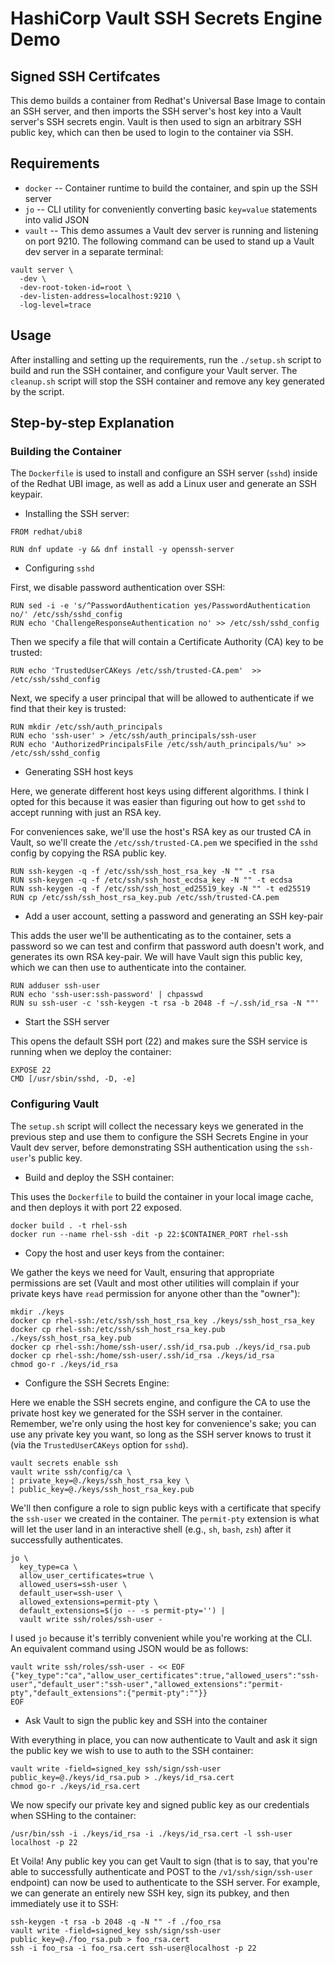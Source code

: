 # HashiCorp Vault SSH Secrets Engine Demo

## Signed SSH Certifcates

This demo builds a container from Redhat's Universal Base Image to contain an
SSH server, and then imports the SSH server's host key into a Vault server's
SSH secrets engin.  Vault is then used to sign an arbitrary SSH public key,
which can then be used to login to the container via SSH.

## Requirements

* `docker` -- Container runtime to build the container, and spin up the SSH server
* `jo` -- CLI utility for conveniently converting basic `key=value` statements into valid JSON
* `vault` -- This demo assumes a Vault dev server is running and listening on port 9210.  The following command can be used to stand up a Vault dev server in a separate terminal:

```
vault server \
  -dev \
  -dev-root-token-id=root \
  -dev-listen-address=localhost:9210 \
  -log-level=trace
```

## Usage

After installing and setting up the requirements, run the `./setup.sh` script
to build and run the SSH container, and configure your Vault server.  The
`cleanup.sh` script will stop the SSH container and remove any key generated by
the script.


## Step-by-step Explanation

### Building the Container

The `Dockerfile` is used to install and configure an SSH server (`sshd`) inside
of the Redhat UBI image, as well as add a Linux user and generate an SSH
keypair.

* Installing the SSH server:

```
FROM redhat/ubi8

RUN dnf update -y && dnf install -y openssh-server
```

* Configuring `sshd` 

First, we disable password authentication over SSH:

```
RUN sed -i -e 's/^PasswordAuthentication yes/PasswordAuthentication no/' /etc/ssh/sshd_config
RUN echo 'ChallengeResponseAuthentication no' >> /etc/ssh/sshd_config
```

Then we specify a file that will contain a Certificate Authority (CA) key to be trusted:

```
RUN echo 'TrustedUserCAKeys /etc/ssh/trusted-CA.pem'  >> /etc/ssh/sshd_config
```

Next, we specify a user principal that will be allowed to authenticate if we find that their key is trusted:

```
RUN mkdir /etc/ssh/auth_principals
RUN echo 'ssh-user' > /etc/ssh/auth_principals/ssh-user
RUN echo 'AuthorizedPrincipalsFile /etc/ssh/auth_principals/%u' >> /etc/ssh/sshd_config
```

* Generating SSH host keys

Here, we generate different host keys using different algorithms.  I think I
opted for this because it was easier than figuring out how to get `sshd` to
accept running with just an RSA key.

For conveniences sake, we'll use the host's RSA key as our trusted CA in Vault,
so we'll create the `/etc/ssh/trusted-CA.pem` we specified in the `sshd` config
by copying the RSA public key. 

```
RUN ssh-keygen -q -f /etc/ssh/ssh_host_rsa_key -N "" -t rsa
RUN ssh-keygen -q -f /etc/ssh/ssh_host_ecdsa_key -N "" -t ecdsa
RUN ssh-keygen -q -f /etc/ssh/ssh_host_ed25519_key -N "" -t ed25519
RUN cp /etc/ssh/ssh_host_rsa_key.pub /etc/ssh/trusted-CA.pem
```

* Add a user account, setting a password and generating an SSH key-pair

This adds the user we'll be authenticating as to the container, sets a password
so we can test and confirm that password auth doesn't work, and generates its
own RSA key-pair.  We will have Vault sign this public key, which we can then
use to authenticate into the container.

```
RUN adduser ssh-user
RUN echo 'ssh-user:ssh-password' | chpasswd
RUN su ssh-user -c 'ssh-keygen -t rsa -b 2048 -f ~/.ssh/id_rsa -N ""'
```

* Start the SSH server

This opens the default SSH port (22) and makes sure the SSH service is running
when we deploy the container:

```
EXPOSE 22
CMD [/usr/sbin/sshd, -D, -e]
```

### Configuring Vault

The `setup.sh` script will collect the necessary keys we generated in the
previous step and use them to configure the SSH Secrets Engine in your Vault
dev server, before demonstrating SSH authentication using the `ssh-user`'s
public key.

* Build and deploy the SSH container:

This uses the `Dockerfile` to build the container in your local image cache,
and then deploys it with port 22 exposed.

```
docker build . -t rhel-ssh
docker run --name rhel-ssh -dit -p 22:$CONTAINER_PORT rhel-ssh
```

* Copy the host and user keys from the container:

We gather the keys we need for Vault, ensuring that appropriate permissions are
set (Vault and most other utilities will complain if your private keys have
`read` permission for anyone other than the "owner"):

```
mkdir ./keys
docker cp rhel-ssh:/etc/ssh/ssh_host_rsa_key ./keys/ssh_host_rsa_key
docker cp rhel-ssh:/etc/ssh/ssh_host_rsa_key.pub ./keys/ssh_host_rsa_key.pub
docker cp rhel-ssh:/home/ssh-user/.ssh/id_rsa.pub ./keys/id_rsa.pub
docker cp rhel-ssh:/home/ssh-user/.ssh/id_rsa ./keys/id_rsa
chmod go-r ./keys/id_rsa
```

* Configure the SSH Secrets Engine:

Here we enable the SSH secrets engine, and configure the CA to use the private host key we generated for the SSH server in the container.  Remember, we're only using the host key for convenience's sake; you can use any private key you want, so long as the SSH server knows to trust it (via the `TrustedUserCAKeys` option for `sshd`).

```
vault secrets enable ssh
vault write ssh/config/ca \
¦ private_key=@./keys/ssh_host_rsa_key \
¦ public_key=@./keys/ssh_host_rsa_key.pub
```

We'll then configure a role to sign public keys with a certificate that specify the `ssh-user` we created in the container.  The `permit-pty` extension is what will let the user land in an interactive shell (e.g., `sh`, `bash`, `zsh`) after it successfully authenticates.


```
jo \
  key_type=ca \
  allow_user_certificates=true \
  allowed_users=ssh-user \
  default_user=ssh-user \
  allowed_extensions=permit-pty \
  default_extensions=$(jo -- -s permit-pty='') |
  vault write ssh/roles/ssh-user -
```

I used `jo` because it's terribly convenient while you're working at the CLI.  An equivalent command using JSON would be as follows:

```
vault write ssh/roles/ssh-user - << EOF
{"key_type":"ca","allow_user_certificates":true,"allowed_users":"ssh-user","default_user":"ssh-user","allowed_extensions":"permit-pty","default_extensions":{"permit-pty":""}}
EOF
```

* Ask Vault to sign the public key and SSH into the container

With everything in place, you can now authenticate to Vault and ask it sign the public key we wish to use to auth to the SSH container:

```
vault write -field=signed_key ssh/sign/ssh-user public_key=@./keys/id_rsa.pub > ./keys/id_rsa.cert
chmod go-r ./keys/id_rsa.cert
```

We now specify our private key and signed public key as our credentials when SSHing to the container:

```
/usr/bin/ssh -i ./keys/id_rsa -i ./keys/id_rsa.cert -l ssh-user localhost -p 22
```

Et Voila!  Any public key you can get Vault to sign (that is to say, that you're able to successfully authenticate and POST to the `/v1/ssh/sign/ssh-user` endpoint) can now be used to authenticate to the SSH server.  For example, we can generate an entirely new SSH key, sign its pubkey, and then immediately use it to SSH:

```
ssh-keygen -t rsa -b 2048 -q -N "" -f ./foo_rsa
vault write -field=signed_key ssh/sign/ssh-user public_key=@./foo_rsa.pub > foo_rsa.cert
ssh -i foo_rsa -i foo_rsa.cert ssh-user@localhost -p 22
```



